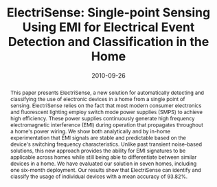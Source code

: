 ---
abstract: |-
  This paper presents ElectriSense, a new solution for automatically detecting and classifying the use of electronic devices in a home from a single point of sensing. ElectriSense relies on the fact that most modern consumer electronics and fluorescent lighting employ switch mode power supplies (SMPS) to achieve high efficiency. These power supplies continuously generate high frequency electromagnetic interference (EMI) during operation that propagates throughout a home's power wiring. We show both analytically and by in-home experimentation that EMI signals are stable and predictable based on the device's switching frequency characteristics. Unlike past transient noise-based solutions, this new approach provides the ability for EMI signatures to be applicable across homes while still being able to differentiate between similar devices in a home. We have evaluated our solution in seven homes, including one six-month deployment. Our results show that ElectriSense can identify and classify the usage of individual devices with a mean accuracy of 93.82%.
authors:
- gupta
- Matthew S. Reynolds
- patel
award: 'Best Paper Award'
bibtex: |-
  @inproceedings{Gupta:2010:ESS:1864349.1864375,
   author = {Gupta, Sidhant and Reynolds, Matthew S. and Patel, Shwetak N.},
   title = {ElectriSense: Single-point Sensing Using EMI for Electrical Event Detection and Classification in the Home},
   booktitle = {Proceedings of the 12th ACM International Conference on Ubiquitous Computing},
   series = {UbiComp '10},
   year = {2010},
   isbn = {978-1-60558-843-8},
   location = {Copenhagen, Denmark},
   pages = {139--148},
   numpages = {10},
   url = {http://doi.acm.org/10.1145/1864349.1864375},
   doi = {10.1145/1864349.1864375},
   acmid = {1864375},
   publisher = {ACM},
   address = {New York, NY, USA},
   keywords = {activity recognition, activity sensing, energy monitoring, infrastructure-mediated sensing},
  }
caption: ''
citation: |-
  Sidhant Gupta, Matthew S. Reynolds, and Shwetak N. Patel. 2010. ElectriSense: single-point sensing using EMI for electrical event detection and classification in the home.  In Proceedings of the 12th ACM international conference on Ubiquitous computing (UbiComp '10). ACM, New York, NY, USA,  139-148. DOI=http://dx.doi.org/10.1145/1864349.1864375
conference: ACM International Joint Conference on Pervasive and Ubiquitous Computing
  (UbiComp), 2010
date: '2010-09-26'
image: ''
pdf: /pdfs/electrisense.pdf
thumbnail: ''
title: 'ElectriSense: Single-point Sensing Using EMI for Electrical Event Detection
  and Classification in the Home'
video: ''
video_embed: ''
redirect_from: /projects/ElectriSense
---